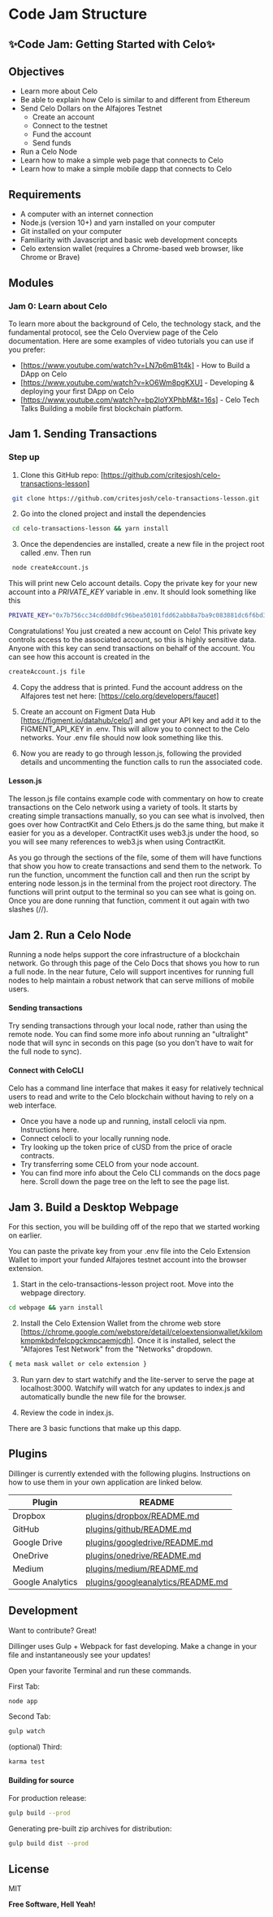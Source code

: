 # Code Jam Structure
##  ✨Code Jam: Getting Started with Celo✨

## Objectives

- Learn more about Celo
- Be able to explain how Celo is similar to and different from Ethereum
- Send Celo Dollars on the Alfajores Testnet
     - Create an account
     - Connect to the testnet
     - Fund the account
     - Send funds
- Run a Celo Node
- Learn how to make a simple web page that connects to Celo
- Learn how to make a simple mobile dapp that connects to Celo

## Requirements
- A computer with an internet connection
- Node.js (version 10+) and yarn installed on your computer
- Git installed on your computer
- Familiarity with Javascript and basic web development concepts
- Celo extension wallet (requires a Chrome-based web browser, like Chrome or Brave)

## Modules

### Jam 0: Learn about Celo

To learn more about the background of Celo, the technology stack, and the fundamental protocol, see the Celo Overview page of the Celo documentation. Here are some examples of video tutorials you can use if you prefer:

- [https://www.youtube.com/watch?v=LN7p6mB1t4k] - How to Build a DApp on Celo
- [https://www.youtube.com/watch?v=kO6Wm8pgKXU] - Developing & deploying your first DApp on Celo
- [https://www.youtube.com/watch?v=bp2loYXPhbM&t=16s] - Celo Tech Talks Building a mobile first blockchain platform.

## Jam 1. Sending Transactions
### Step up

1. Clone this GitHub repo: [https://github.com/critesjosh/celo-transactions-lesson]

```sh
 git clone https://github.com/critesjosh/celo-transactions-lesson.git
```

2. Go into the cloned project and install the dependencies

```sh
 cd celo-transactions-lesson && yarn install
```
3. Once the dependencies are installed, create a new file in the project root called .env. Then run

```sh
 node createAccount.js
```

This will print new Celo account details. Copy the private key for your new account into a _PRIVATE_KEY_ variable in .env. It should look something like this

```sh
PRIVATE_KEY="0x7b756cc34cdd08dfc96bea50101fdd62abb8a7ba9c083881dc6f6bd3bda35408"
```
Congratulations! You just created a new account on Celo! This private key controls access to the associated account, so this is highly sensitive data. Anyone with this key can send transactions on behalf of the account. You can see how this account is created in the 
```sh 
createAccount.js file
``` 

4. Copy the address that is printed. Fund the account address on the Alfajores test net here: [https://celo.org/developers/faucet]

5. Create an account on Figment Data Hub [https://figment.io/datahub/celo/] and get your API key and add it to the FIGMENT_API_KEY in .env. This will allow you to connect to the Celo networks. Your .env file should now look something like this.

6. Now you are ready to go through lesson.js, following the provided details and uncommenting the function calls to run the associated code.

#### Lesson.js

The lesson.js file contains example code with commentary on how to create transactions on the Celo network using a variety of tools. It starts by creating simple transactions manually, so you can see what is involved, then goes over how ContractKit and Celo Ethers.js do the same thing, but make it easier for you as a developer. ContractKit uses web3.js under the hood, so you will see many references to web3.js when using ContractKit.

As you go through the sections of the file, some of them will have functions that show you how to create transactions and send them to the network. To run the function, uncomment the function call and then run the script by entering node lesson.js in the terminal from the project root directory. The functions will print output to the terminal so you can see what is going on.
Once you are done running that function, comment it out again with two slashes (//).


## Jam 2. Run a Celo Node
Running a node helps support the core infrastructure of a blockchain network. Go through this page of the Celo Docs that shows you how to run a full node. In the near future, Celo will support incentives for running full nodes to help maintain a robust network that can serve millions of mobile users.

#### Sending transactions

Try sending transactions through your local node, rather than using the remote node. You can find some more info about running an "ultralight" node that will sync in seconds on this page (so you don't have to wait for the full node to sync).

#### Connect with CeloCLI
Celo has a command line interface that makes it easy for relatively technical users to read and write to the Celo blockchain without having to rely on a web interface.

- Once you have a node up and running, install celocli via npm. Instructions here.
- Connect celocli to your locally running node.
- Try looking up the token price of cUSD from the price of oracle contracts.
- Try transferring some CELO from your node account.
- You can find more info about the Celo CLI commands on the docs page here. Scroll down the page tree on the left to see the page list.

## Jam  3.  Build a Desktop Webpage
For this section, you will be building off of the repo that we started working on earlier.

You can paste the private key from your .env file into the Celo Extension Wallet to import your funded Alfajores testnet account into the browser extension.

1. Start in the celo-transactions-lesson project root. Move into the webpage directory.
  
  ```sh  
  cd webpage && yarn install 
  ```
 
 2. Install the Celo Extension Wallet from the chrome web store [https://chrome.google.com/webstore/detail/celoextensionwallet/kkilomkmpmkbdnfelcpgckmpcaemjcdh]. Once it is installed, select the "Alfajores Test Network" from the "Networks" dropdown.
 
   ```sh 
   { meta mask wallet or celo extension } 
   ```

3. Run yarn dev to start watchify and the lite-server to serve the page at localhost:3000. Watchify will watch for any updates to index.js and automatically bundle the new file for the browser.


4. Review the code in index.js.

 There are 3 basic functions that make up this dapp.





## Plugins

Dillinger is currently extended with the following plugins.
Instructions on how to use them in your own application are linked below.

| Plugin | README |
| ------ | ------ |
| Dropbox | [plugins/dropbox/README.md][PlDb] |
| GitHub | [plugins/github/README.md][PlGh] |
| Google Drive | [plugins/googledrive/README.md][PlGd] |
| OneDrive | [plugins/onedrive/README.md][PlOd] |
| Medium | [plugins/medium/README.md][PlMe] |
| Google Analytics | [plugins/googleanalytics/README.md][PlGa] |

## Development

Want to contribute? Great!

Dillinger uses Gulp + Webpack for fast developing.
Make a change in your file and instantaneously see your updates!

Open your favorite Terminal and run these commands.

First Tab:

```sh
node app
```

Second Tab:

```sh
gulp watch
```

(optional) Third:

```sh
karma test
```

#### Building for source

For production release:

```sh
gulp build --prod
```

Generating pre-built zip archives for distribution:

```sh
gulp build dist --prod
```

## License

MIT

**Free Software, Hell Yeah!**

[//]: # (These are reference links used in the body of this note and get stripped out when the markdown processor does its job. There is no need to format nicely because it shouldn't be seen. Thanks SO - http://stackoverflow.com/questions/4823468/store-comments-in-markdown-syntax)

   [dill]: <https://github.com/joemccann/dillinger>
   [git-repo-url]: <https://github.com/joemccann/dillinger.git>
   [john gruber]: <http://daringfireball.net>
   [df1]: <http://daringfireball.net/projects/markdown/>
   [markdown-it]: <https://github.com/markdown-it/markdown-it>
   [Ace Editor]: <http://ace.ajax.org>
   [node.js]: <http://nodejs.org>
   [Twitter Bootstrap]: <http://twitter.github.com/bootstrap/>
   [jQuery]: <http://jquery.com>
   [@tjholowaychuk]: <http://twitter.com/tjholowaychuk>
   [express]: <http://expressjs.com>
   [AngularJS]: <http://angularjs.org>
   [Gulp]: <http://gulpjs.com>

   [PlDb]: <https://github.com/joemccann/dillinger/tree/master/plugins/dropbox/README.md>
   [PlGh]: <https://github.com/joemccann/dillinger/tree/master/plugins/github/README.md>
   [PlGd]: <https://github.com/joemccann/dillinger/tree/master/plugins/googledrive/README.md>
   [PlOd]: <https://github.com/joemccann/dillinger/tree/master/plugins/onedrive/README.md>
   [PlMe]: <https://github.com/joemccann/dillinger/tree/master/plugins/medium/README.md>
   [PlGa]: <https://github.com/RahulHP/dillinger/blob/master/plugins/googleanalytics/README.md>
